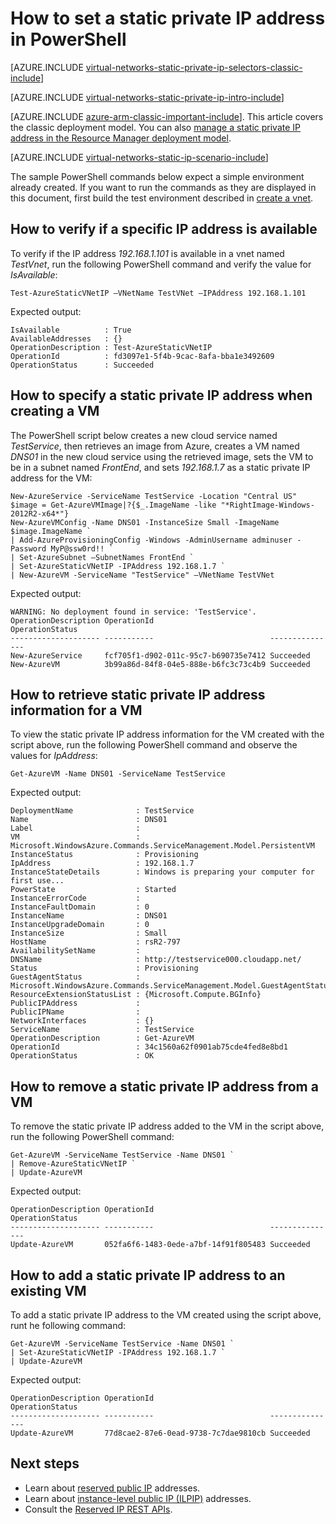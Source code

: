<properties 
   pageTitle="How to set a static private IP in classic mode using PowerShell| Microsoft Azure"
   description="Understanding static private IPs (DIPs) and how to manage them in classic mode and PowerShell"
   services="virtual-network"
   documentationCenter="na"
   authors="telmosampaio"
   manager="carolz"
   editor="tysonn"
   tags="azure-service-management"
/>
<tags 
   ms.service="virtual-network"
   ms.devlang="na"
   ms.topic="article"
   ms.tgt_pltfrm="na"
   ms.workload="infrastructure-services"
   ms.date="09/08/2015"
   ms.author="telmos" />

# How to set a static private IP address in PowerShell

[AZURE.INCLUDE [virtual-networks-static-private-ip-selectors-classic-include](../../includes/virtual-networks-static-private-ip-selectors-classic-include.md)]

[AZURE.INCLUDE [virtual-networks-static-private-ip-intro-include](../../includes/virtual-networks-static-private-ip-intro-include.md)]

[AZURE.INCLUDE [azure-arm-classic-important-include](../../includes/azure-arm-classic-important-include.md)]. This article covers the classic deployment model. You can also [manage a static private IP address in the Resource Manager deployment model](virtual-networks-static-private-ip-arm-ps).

[AZURE.INCLUDE [virtual-networks-static-ip-scenario-include](../../includes/virtual-networks-static-ip-scenario-include.md)]

The sample PowerShell commands below expect a simple environment already created. If you want to run the commands as they are displayed in this document, first build the test environment described in [create a vnet](virtual-networks-create-vnet-classic-netcfg-ps).

## How to verify if a specific IP address is available
To verify if the IP address *192.168.1.101* is available in a vnet named *TestVnet*, run the following PowerShell command and verify the value for *IsAvailable*:

	Test-AzureStaticVNetIP –VNetName TestVNet –IPAddress 192.168.1.101 

Expected output:

	IsAvailable          : True
	AvailableAddresses   : {}
	OperationDescription : Test-AzureStaticVNetIP
	OperationId          : fd3097e1-5f4b-9cac-8afa-bba1e3492609
	OperationStatus      : Succeeded

## How to specify a static private IP address when creating a VM
The PowerShell script below creates a new cloud service named *TestService*, then retrieves an image from Azure, creates a VM named *DNS01* in the new cloud service using the retrieved image, sets the VM to be in a subnet named *FrontEnd*, and sets *192.168.1.7* as a static private IP address for the VM:

	New-AzureService -ServiceName TestService -Location "Central US"
	$image = Get-AzureVMImage|?{$_.ImageName -like "*RightImage-Windows-2012R2-x64*"}
	New-AzureVMConfig -Name DNS01 -InstanceSize Small -ImageName $image.ImageName `
	| Add-AzureProvisioningConfig -Windows -AdminUsername adminuser -Password MyP@ssw0rd!! `
	| Set-AzureSubnet –SubnetNames FrontEnd `
	| Set-AzureStaticVNetIP -IPAddress 192.168.1.7 `
	| New-AzureVM -ServiceName "TestService" –VNetName TestVNet

Expected output:

	WARNING: No deployment found in service: 'TestService'.
	OperationDescription OperationId                          OperationStatus
	-------------------- -----------                          ---------------
	New-AzureService     fcf705f1-d902-011c-95c7-b690735e7412 Succeeded      
	New-AzureVM          3b99a86d-84f8-04e5-888e-b6fc3c73c4b9 Succeeded  

## How to retrieve static private IP address information for a VM
To view the static private IP address information for the VM created with the script above, run the following PowerShell command and observe the values for *IpAddress*:

	Get-AzureVM -Name DNS01 -ServiceName TestService

Expected output:

	DeploymentName              : TestService
	Name                        : DNS01
	Label                       : 
	VM                          : Microsoft.WindowsAzure.Commands.ServiceManagement.Model.PersistentVM
	InstanceStatus              : Provisioning
	IpAddress                   : 192.168.1.7
	InstanceStateDetails        : Windows is preparing your computer for first use...
	PowerState                  : Started
	InstanceErrorCode           : 
	InstanceFaultDomain         : 0
	InstanceName                : DNS01
	InstanceUpgradeDomain       : 0
	InstanceSize                : Small
	HostName                    : rsR2-797
	AvailabilitySetName         : 
	DNSName                     : http://testservice000.cloudapp.net/
	Status                      : Provisioning
	GuestAgentStatus            : Microsoft.WindowsAzure.Commands.ServiceManagement.Model.GuestAgentStatus
	ResourceExtensionStatusList : {Microsoft.Compute.BGInfo}
	PublicIPAddress             : 
	PublicIPName                : 
	NetworkInterfaces           : {}
	ServiceName                 : TestService
	OperationDescription        : Get-AzureVM
	OperationId                 : 34c1560a62f0901ab75cde4fed8e8bd1
	OperationStatus             : OK

## How to remove a static private IP address from a VM
To remove the static private IP address added to the VM in the script above, run the following PowerShell command:
	
	Get-AzureVM -ServiceName TestService -Name DNS01 `
	| Remove-AzureStaticVNetIP `
	| Update-AzureVM

Expected output:

	OperationDescription OperationId                          OperationStatus
	-------------------- -----------                          ---------------
	Update-AzureVM       052fa6f6-1483-0ede-a7bf-14f91f805483 Succeeded

## How to add a static private IP address to an existing VM
To add a static private IP address to the VM created using the script above, runt he following command:

	Get-AzureVM -ServiceName TestService -Name DNS01 `
	| Set-AzureStaticVNetIP -IPAddress 192.168.1.7 `
	| Update-AzureVM

Expected output:

	OperationDescription OperationId                          OperationStatus
	-------------------- -----------                          ---------------
	Update-AzureVM       77d8cae2-87e6-0ead-9738-7c7dae9810cb Succeeded 

## Next steps

- Learn about [reserved public IP](../virtual-networks-reserved-public-ip) addresses.
- Learn about [instance-level public IP (ILPIP)](../virtual-networks-instance-level-public-ip) addresses.
- Consult the [Reserved IP REST APIs](https://msdn.microsoft.com/library/azure/dn722420.aspx).
